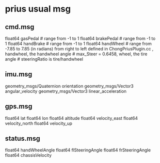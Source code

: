 # prius usual msg

## cmd.msg
   float64 gasPedal   # range from -1 to 1
   float64 brakePedal # range from -1 to 1 
   float64 handBrake  # range from -1 to 1
   float64 handWheel  # range from -7.85 to 7.85 (in radians) from right to left defined in ChongPriusPlugin.cc , handwheel, the handwheel angle
                      # max_Steer = 0.6458, wheel, the tire angle
                      # steeringRatio is tire/handwheel

## imu.msg
   geometry_msgs/Quaternion orientation
   geometry_msgs/Vector3 angular_velocity
   geometry_msgs/Vector3 linear_acceleration

## gps.msg
   float64 lat
   float64 lon
   float64 altitude
   float64 velocity_east
   float64 velocity_north
   float64 velocity_up

## status.msg
   float64 handWheelAngle
   float64 flSteeringAngle
   float64 frSteeringAngle
   float64 chassisVelocity
